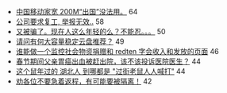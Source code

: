 - [中国移动家宽 200M“出国”没法用。](https://www.v2ex.com/t/641135) 64
- [公司要求复工, 举报无效..](https://www.v2ex.com/t/641145) 58
- [又被骗了。现在人这么年轻的么？不能忍。。。](https://www.v2ex.com/t/641121) 50
- [请问有何大容量稳定云盘推荐？](https://www.v2ex.com/t/641099) 49
- [谁能做一个监控社会物资捐赠和 redten 字会收入和发放的页面](https://www.v2ex.com/t/641117) 46
- [春节期间父亲胃癌出血被赶出院，该不该投诉医院医生？](https://www.v2ex.com/t/641143) 44
- [这个鼠年过的 湖北人 到哪都是 "过街老鼠人人喊打"](https://www.v2ex.com/t/641219) 44
- [劝各位不要急着返程，有可能要被隔离！](https://www.v2ex.com/t/641245) 42